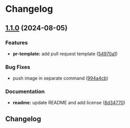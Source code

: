 # Changelog

## [1.1.0](https://github.com/chenkins/netzgrafik-editor-backend/compare/v1.0.0...v1.1.0) (2024-08-05)


### Features

* **pr-template:** add pull request template ([54970a1](https://github.com/chenkins/netzgrafik-editor-backend/commit/54970a1d272be6942e951e94f1ca5c1f510ceaf9))


### Bug Fixes

* push image in separate command ([994a4cb](https://github.com/chenkins/netzgrafik-editor-backend/commit/994a4cb9cabceda9830d2071a0a6e33904165b49))


### Documentation

* **readme:** update README and add license ([8d34770](https://github.com/chenkins/netzgrafik-editor-backend/commit/8d34770a2d45dc2b4f844905f68364ece767c6af))

## Changelog
